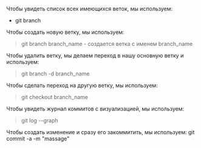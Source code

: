 Чтобы увидеть список всех имеющихся веток,
мы используем:
* git branch

Чтобы создать новую ветку, мы используем:
> git branch branch_name - создается ветка с именем branch_name

Чтобы удалить ветку, мы делаем переход в нашу основную ветку и используем:
>git branch -d branch_name

Чтобы сделать переход на другую ветку, мы используем:
>git checkout branch_name

Чтобы увидеть журнал коммитов с визуализацией, мы используем:
>git log --graph

Чтобы создать изменение и сразу его закоммитить, мы используем:
git commit -a -m "massage"
